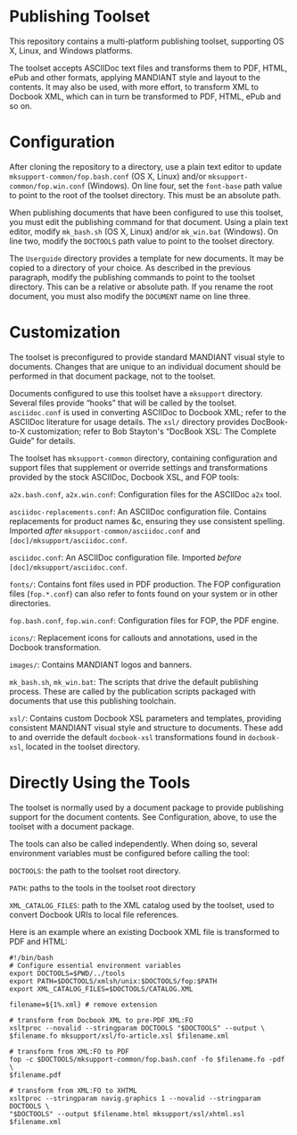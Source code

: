 Publishing Toolset
==================

This repository contains a multi-platform publishing toolset, supporting OS X,
Linux, and Windows platforms.

The toolset accepts ASCIIDoc text files and transforms them to PDF, HTML, ePub
and other formats, applying MANDIANT style and layout to the contents. It may
also be used, with more effort, to transform XML to Docbook XML, which can in
turn be transformed to PDF, HTML, ePub and so on.

Configuration
=============

After cloning the repository to a directory, use a plain text editor to update
`mksupport-common/fop.bash.conf` (OS X, Linux) and/or
`mksupport-common/fop.win.conf` (Windows). On line four, set the `font-base`
path value to point to the root of the toolset directory. This must be an
absolute path.

When publishing documents that have been configured to use this toolset, you
must edit the publishing command for that document. Using a plain text editor,
modify `mk_bash.sh` (OS X, Linux) and/or `mk_win.bat` (Windows). On line two,
modify the `DOCTOOLS` path value to point to the toolset directory.

The `Userguide` directory provides a template for new documents. It may be
copied to a directory of your choice. As described in the previous paragraph,
modify the publishing commands to point to the toolset directory. This can be
a relative or absolute path. If you rename the root document, you must also
modify the `DOCUMENT` name on line three.

Customization
=============

The toolset is preconfigured to provide standard MANDIANT visual style to
documents. Changes that are unique to an individual document should be
performed in that document package, not to the toolset.

Documents configured to use this toolset have a `mksupport` directory. Several
files provide “hooks” that will be called by the toolset. `asciidoc.conf` is
used in converting ASCIIDoc to Docbook XML; refer to the ASCIIDoc literature
for usage details. The `xsl/` directory provides DocBook-to-X customization;
refer to Bob Stayton's “DocBook XSL: The Complete Guide” for details.

The toolset has `mksupport-common` directory, containing configuration and
support files that supplement or override settings and transformations
provided by the stock ASCIIDoc, Docbook XSL, and FOP tools:

`a2x.bash.conf`, `a2x.win.conf`: Configuration files for the ASCIIDoc `a2x`
tool.

`asciidoc-replacements.conf`: An ASCIIDoc configuration file. Contains
replacements for product names &c, ensuring they use consistent spelling.
Imported *after* `mksupport-common/asciidoc.conf` and
`[doc]/mksupport/asciidoc.conf`.

`asciidoc.conf`: An ASCIIDoc configuration file. Imported *before*
`[doc]/mksupport/asciidoc.conf`.

`fonts/`: Contains font files used in PDF production. The FOP configuration
files (`fop.*.conf`) can also refer to fonts found on your system or in other
directories.

`fop.bash.conf`, `fop.win.conf`: Configuration files for FOP, the PDF engine.

`icons/`: Replacement icons for callouts and annotations, used in the Docbook
transformation.

`images/`: Contains MANDIANT logos and banners.

`mk_bash.sh`, `mk_win.bat`: The scripts that drive the default publishing
process. These are called by the publication scripts packaged with documents
that use this publishing toolchain.

`xsl/`: Contains custom Docbook XSL parameters and templates, providing
consistent MANDIANT visual style and structure to documents. These add to and
override the default `docbook-xsl` transformations found in `docbook-xsl`,
located in the toolset directory.

Directly Using the Tools
========================

The toolset is normally used by a document package to provide publishing
support for the document contents. See Configuration, above, to use the
toolset with a document package.

The tools can also be called independently. When doing so, several environment
variables must be configured before calling the tool:

`DOCTOOLS`: the path to the toolset root directory.

`PATH`: paths to the tools in the toolset root directory

`XML_CATALOG_FILES`: path to the XML catalog used by the toolset, used to
convert Docbook URIs to local file references.

Here is an example where an existing Docbook XML file is transformed to PDF and HTML:

    #!/bin/bash
    # Configure essential environment variables
    export DOCTOOLS=$PWD/../tools
    export PATH=$DOCTOOLS/xmlsh/unix:$DOCTOOLS/fop:$PATH
    export XML_CATALOG_FILES=$DOCTOOLS/CATALOG.XML

    filename=${1%.xml} # remove extension

    # transform from Docbook XML to pre-PDF XML:FO
    xsltproc --novalid --stringparam DOCTOOLS "$DOCTOOLS" --output \
    $filename.fo mksupport/xsl/fo-article.xsl $filename.xml

    # transform from XML:FO to PDF
    fop -c $DOCTOOLS/mksupport-common/fop.bash.conf -fo $filename.fo -pdf \
    $filename.pdf

    # transform from XML:FO to XHTML
    xsltproc --stringparam navig.graphics 1 --novalid --stringparam DOCTOOLS \
    "$DOCTOOLS" --output $filename.html mksupport/xsl/xhtml.xsl $filename.xml
